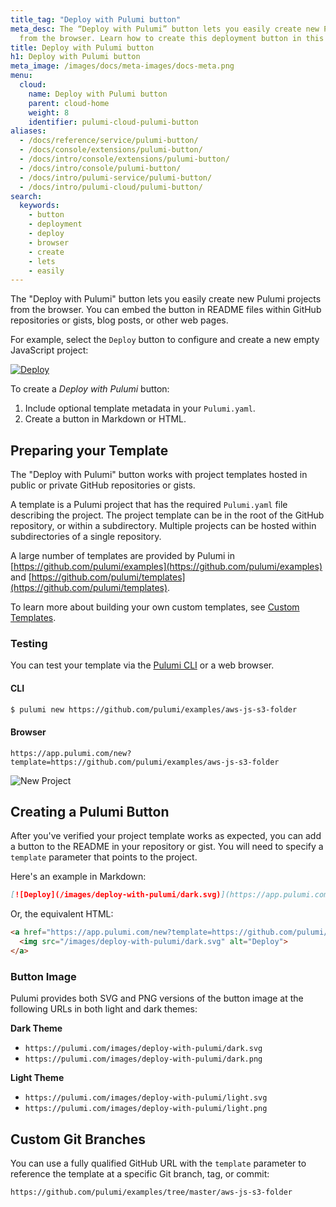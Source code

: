 ```yaml
---
title_tag: "Deploy with Pulumi button"
meta_desc: The “Deploy with Pulumi” button lets you easily create new Pulumi projects
  from the browser. Learn how to create this deployment button in this guide.
title: Deploy with Pulumi button
h1: Deploy with Pulumi button
meta_image: /images/docs/meta-images/docs-meta.png
menu:
  cloud:
    name: Deploy with Pulumi button
    parent: cloud-home
    weight: 8
    identifier: pulumi-cloud-pulumi-button
aliases:
  - /docs/reference/service/pulumi-button/
  - /docs/console/extensions/pulumi-button/
  - /docs/intro/console/extensions/pulumi-button/
  - /docs/intro/console/pulumi-button/
  - /docs/intro/pulumi-service/pulumi-button/
  - /docs/intro/pulumi-cloud/pulumi-button/
search:
  keywords:
    - button
    - deployment
    - deploy
    - browser
    - create
    - lets
    - easily
---
```


The "Deploy with Pulumi" button lets you easily create new Pulumi projects from the browser. You can embed the button in README files within GitHub repositories or gists, blog posts, or other web pages.

For example, select the `Deploy` button to configure and create a new empty JavaScript project:

[![Deploy](/images/deploy-with-pulumi/dark.svg)](https://app.pulumi.com/new?template=https://github.com/pulumi/templates/javascript)

To create a _Deploy with Pulumi_ button:

 1. Include optional template metadata in your `Pulumi.yaml`.
 2. Create a button in Markdown or HTML.

## Preparing your Template

The "Deploy with Pulumi" button works with project templates hosted in public or private GitHub repositories or gists.

A template is a Pulumi project that has the required `Pulumi.yaml` file describing the project. The project template can be in the root of the GitHub repository, or within a subdirectory. Multiple projects can be hosted within subdirectories of a single repository.

A large number of templates are provided by Pulumi in [https://github.com/pulumi/examples](https://github.com/pulumi/examples) and [https://github.com/pulumi/templates](https://github.com/pulumi/templates).

To learn more about building your own custom templates, see [Custom Templates](/docs/pulumi-cloud/developer-portals/templates).

### Testing

You can test your template via the [Pulumi CLI](/docs/install/) or a web browser.

#### CLI

```bash
$ pulumi new https://github.com/pulumi/examples/aws-js-s3-folder
```

#### Browser

```
https://app.pulumi.com/new?template=https://github.com/pulumi/examples/aws-js-s3-folder
```

![New Project](/images/docs/reference/service/new-project.png)

## Creating a Pulumi Button

After you've verified your project template works as expected, you can add a button to the README in your repository or gist. You will need to specify a `template` parameter that points to the project.

Here's an example in Markdown:

```markdown
[![Deploy](/images/deploy-with-pulumi/dark.svg)](https://app.pulumi.com/new?template=https://github.com/pulumi/examples/aws-js-s3-folder)
```

Or, the equivalent HTML:

```html
<a href="https://app.pulumi.com/new?template=https://github.com/pulumi/examples/aws-js-s3-folder">
  <img src="/images/deploy-with-pulumi/dark.svg" alt="Deploy">
</a>
```

### Button Image

Pulumi provides both SVG and PNG versions of the button image at the following URLs in both light and dark themes:

**Dark Theme**

- `https://pulumi.com/images/deploy-with-pulumi/dark.svg`
- `https://pulumi.com/images/deploy-with-pulumi/dark.png`

**Light Theme**

- `https://pulumi.com/images/deploy-with-pulumi/light.svg`
- `https://pulumi.com/images/deploy-with-pulumi/light.png`

## Custom Git Branches

You can use a fully qualified GitHub URL with the `template` parameter to reference the template at a specific Git branch, tag, or commit:

```
https://github.com/pulumi/examples/tree/master/aws-js-s3-folder
```
